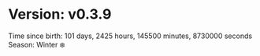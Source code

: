 # Version: v0.3.9
Time since birth: 101 days, 2425 hours, 145500 minutes, 8730000 seconds
Season: Winter ❄️
